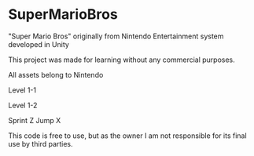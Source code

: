 # SuperMarioBros
"Super Mario Bros" originally from Nintendo Entertainment system developed in Unity

This project was made for learning without any commercial purposes.

All assets belong to Nintendo

Level 1-1

Level 1-2

Sprint Z
Jump X

This code is free to use, but as the owner I am not responsible for its final use by third parties.
